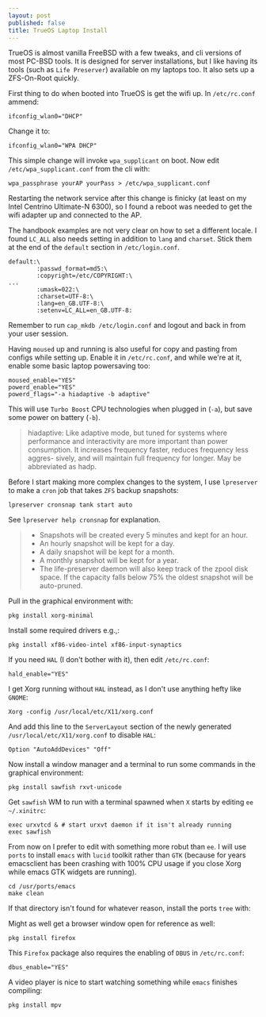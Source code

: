```yaml
---
layout: post
published: false
title: TrueOS Laptop Install
---
```


TrueOS is almost vanilla FreeBSD with a few tweaks, and cli versions of most PC-BSD tools. It is designed for server installations, but I like having its tools (such as `Life Preserver`) available on my laptops too. It also sets up a ZFS-On-Root quickly. 

First thing to do when booted into TrueOS is get the wifi up. In `/etc/rc.conf` ammend:

```
ifconfig_wlan0="DHCP"
```

Change it to:

```
ifconfig_wlan0="WPA DHCP"
```

This simple change will invoke `wpa_supplicant` on boot. Now edit `/etc/wpa_supplicant.conf` from the cli with:

```
wpa_passphrase yourAP yourPass > /etc/wpa_supplicant.conf
```
Restarting the network service after this change is finicky (at least on my Intel Centrino Ultimate-N 6300), so I found a reboot was needed to get the wifi adapter up and connected to the AP.

The handbook examples are not very clear on how to set a different locale. I found `LC_ALL` also needs setting in addition to `lang` and `charset`. Stick them at the end of the `default` section in `/etc/login.conf`.

```
default:\
        :passwd_format=md5:\
        :copyright=/etc/COPYRIGHT:\
...
        :umask=022:\
        :charset=UTF-8:\
        :lang=en_GB.UTF-8:\
        :setenv=LC_ALL=en_GB.UTF-8:
```
Remember to run `cap_mkdb /etc/login.conf` and logout and back in from your user session. 

Having `moused` up and running is also useful for copy and pasting from configs while setting up. Enable it in `/etc/rc.conf`, and while we're at it, enable some basic laptop powersaving too:

```
moused_enable="YES"
powerd_enable="YES"
powerd_flags="-a hiadaptive -b adaptive"
```
This will use `Turbo Boost` CPU technologies when plugged in (`-a`), but save some power on battery (`-b`).

 >  hiadaptive:
 >  Like adaptive mode, but tuned for systems where performance
 >  and interactivity are more important than power consumption.
 >  It increases frequency faster, reduces frequency less aggres-
 >  sively, and will maintain full frequency for longer.  May be
 >  abbreviated as hadp.

Before I start making more complex changes to the system, I use `lpreserver` to make a `cron` job that takes `ZFS` backup snapshots:

```
lpreserver cronsnap tank start auto
```
See `lpreserver help cronsnap` for explanation.

> * Snapshots will be created every 5 minutes and kept for an hour.
> * An hourly snapshot will be kept for a day.
> * A daily snapshot will be kept for a month.
> * A monthly snapshot will be kept for a year.
> * The life-preserver daemon will also keep track of the zpool disk space. If the capacity falls below 75% the oldest snapshot will be auto-pruned.

Pull in the graphical environment with:

```
pkg install xorg-minimal
```

Install some required drivers e.g.,:

```
pkg install xf86-video-intel xf86-input-synaptics
```

If you need `HAL` (I don't bother with it), then edit `/etc/rc.conf`:

```
hald_enable="YES"
```

I get Xorg running without `HAL` instead, as I don't use anything hefty like `GNOME`:

```
Xorg -config /usr/local/etc/X11/xorg.conf
```

And add this line to the `ServerLayout` section of the newly generated `/usr/local/etc/X11/xorg.conf` to disable `HAL`:

```
Option "AutoAddDevices" "Off"
```

Now install a window manager and a terminal to run some commands in the graphical environment:

```
pkg install sawfish rxvt-unicode
```
Get `sawfish` WM to run with a terminal spawned when `X` starts by editing `ee ~/.xinitrc`:

```
exec urxvtcd & # start urxvt daemon if it isn't already running
exec sawfish
```
From now on I prefer to edit with something more robut than `ee`. I will use `ports` to install `emacs` with `lucid` toolkit rather than `GTK` (because for years emacsclient has been crashing with 100% CPU usage if you close Xorg while emacs GTK widgets are running).

```
cd /usr/ports/emacs
make clean
```

If that directory isn't found for whatever reason, install the ports `tree` with:

Might as well get a browser window open for reference as well:

```
pkg install firefox
```
This `Firefox` package also requires the enabling of `DBUS` in `/etc/rc.conf`:

```
dbus_enable="YES"
```
A video player is nice to start watching something while `emacs` finishes compiling:

```
pkg install mpv
```
